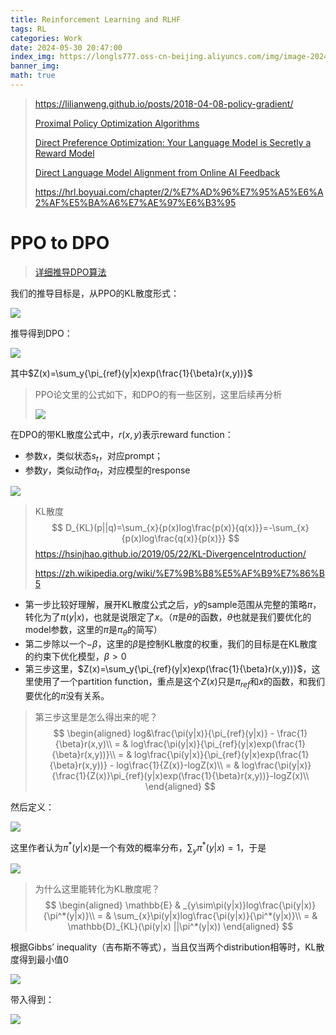 ```yaml
---
title: Reinforcement Learning and RLHF
tags: RL
categories: Work
date: 2024-05-30 20:47:00
index_img: https://longls777.oss-cn-beijing.aliyuncs.com/img/image-20240530201052952.png
banner_img: 
math: true
---
```




> https://lilianweng.github.io/posts/2018-04-08-policy-gradient/
>
> [Proximal Policy Optimization Algorithms](https://arxiv.org/pdf/1707.06347)
>
> [Direct Preference Optimization: Your Language Model is Secretly a Reward Model](https://arxiv.org/pdf/2305.18290)
>
> [Direct Language Model Alignment from Online AI Feedback](https://arxiv.org/pdf/2402.04792)
>
> https://hrl.boyuai.com/chapter/2/%E7%AD%96%E7%95%A5%E6%A2%AF%E5%BA%A6%E7%AE%97%E6%B3%95



# PPO to DPO

> [详细推导DPO算法](https://zhuanlan.zhihu.com/p/697757566)

我们的推导目标是，从PPO的KL散度形式：

![](https://longls777.oss-cn-beijing.aliyuncs.com/img/image-20240530155132756.png)

推导得到DPO：

![](https://longls777.oss-cn-beijing.aliyuncs.com/img/image-20240530155317455.png)

其中$Z(x)=\sum_y{\pi_{ref}(y|x)exp(\frac{1}{\beta}r(x,y))}$​

> PPO论文里的公式如下，和DPO的有一些区别，这里后续再分析
>
> ![](https://longls777.oss-cn-beijing.aliyuncs.com/img/image-20240530160402081.png)



在DPO的带KL散度公式中，$r(x,y)$表示reward function：

- 参数$x$，类似状态$s_t$​，对应prompt；
- 参数$y$，类似动作$a_t$，对应模型的response

![](https://longls777.oss-cn-beijing.aliyuncs.com/img/image-20240530161226849.png)

> KL散度
> $$
> D_{KL}(p||q)=\sum_{x}{p(x)log\frac{p(x)}{q(x)}}=-\sum_{x}{p(x)log\frac{q(x)}{p(x)}}
> $$
> https://hsinjhao.github.io/2019/05/22/KL-DivergenceIntroduction/
>
> https://zh.wikipedia.org/wiki/%E7%9B%B8%E5%AF%B9%E7%86%B5

- 第一步比较好理解，展开KL散度公式之后，$y$的sample范围从完整的策略$\pi$，转化为了$\pi(y|x)$，也就是说限定了$x$。（$\pi$是$\theta$的函数，$\theta$也就是我们要优化的model参数，这里的$\pi$是$\pi_{\theta}$的简写）
- 第二步除以一个$-\beta$，这里的$\beta$是控制KL散度的权重，我们的目标是在KL散度的约束下优化模型，$\beta>0$
- 第三步这里，$Z(x)=\sum_y{\pi_{ref}(y|x)exp(\frac{1}{\beta}r(x,y))}$，这里使用了一个partition function，重点是这个$Z(x)$只是$\pi_{ref}$和$x$的函数，和我们要优化的$\pi$​​​没有关系。

> 第三步这里是怎么得出来的呢？
> $$
> \begin{aligned}
> log&\frac{\pi(y|x)}{\pi_{ref}(y|x)} - \frac{1}{\beta}r(x,y)\\
> = & log\frac{\pi(y|x)}{\pi_{ref}(y|x)exp(\frac{1}{\beta}r(x,y))}\\
> = & log\frac{\pi(y|x)}{\pi_{ref}(y|x)exp(\frac{1}{\beta}r(x,y))} - log\frac{1}{Z(x)}-logZ(x)\\
> = & log\frac{\pi(y|x)}{\frac{1}{Z(x)}\pi_{ref}(y|x)exp(\frac{1}{\beta}r(x,y))}-logZ(x)\\
> \end{aligned}
> $$

然后定义：

![](https://longls777.oss-cn-beijing.aliyuncs.com/img/image-20240530162721549.png)

这里作者认为$\pi^*(y|x)$是一个有效的概率分布，$\sum_y{\pi^*(y|x)}=1$，于是

![](https://longls777.oss-cn-beijing.aliyuncs.com/img/image-20240530163534496.png)

> 为什么这里能转化为KL散度呢？
> $$
> \begin{aligned}
> \mathbb{E} & _{y\sim\pi(y|x)}log\frac{\pi(y|x)}{\pi^*(y|x)}\\
> = & \sum_{x}\pi(y|x)log\frac{\pi(y|x)}{\pi^*(y|x)}\\
> = & \mathbb{D}_{KL}(\pi(y|x) ||\pi^*(y|x))
> \end{aligned}
> $$

根据Gibbs’ inequality（吉布斯不等式），当且仅当两个distribution相等时，KL散度得到最小值0

![](https://longls777.oss-cn-beijing.aliyuncs.com/img/image-20240530193848166.png)

带入得到：

![](https://longls777.oss-cn-beijing.aliyuncs.com/img/image-20240530200931279.png)



